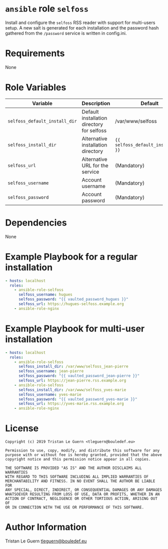 # `ansible` role `selfoss`

Install and configure the `selfoss` RSS reader with support for multi-users setup.
A new salt is generated for each installation and the password hash gathered from the `/password` service is written in config.ini.

# Requirements

None

# Role Variables

| Variable | Description | Default |
|----------|-------------|---------|
| `selfoss_default_install_dir` | Default installation directory for selfoss | /var/www/selfoss |
| `selfoss_install_dir` | Alternative installation directory | `{{ selfoss_default_install_dir }}` |
| `selfoss_url` | Alternative URL for the service | (Mandatory) |
| `selfoss_username` | Account username | (Mandatory) |
| `selfoss_password` | Account password | (Mandatory) |

# Dependencies

None

# Example Playbook for a regular installation

```yaml
- hosts: localhost
  roles:
    - ansible-role-selfoss
      selfoss_username: hugues
      selfoss_password: "{{ vaulted_password_hugues }}"
      selfoss_url: https://hugues-selfoss.example.org
    - ansible-role-nginx
```

# Example Playbook for multi-user installation

```yaml
- hosts: localhost
  roles:
    - ansible-role-selfoss
      selfoss_install_dir: /var/www/selfoss_jean-pierre
      selfoss_username: jean-pierre
      selfoss_password: "{{ vaulted_password_jean-pierre }}"
      selfoss_url: https://jean-pierre.rss.example.org
    - ansible-role-selfoss
      selfoss_install_dir: /var/www/selfoss_yves-marie
      selfoss_username: yves-marie
      selfoss_password: "{{ vaulted_password_yves-marie }}"
      selfoss_url: https://yves-marie.rss.example.org
    - ansible-role-nginx
```

# License

```
Copyright (c) 2019 Tristan Le Guern <tleguern@bouledef.eu>

Permission to use, copy, modify, and distribute this software for any
purpose with or without fee is hereby granted, provided that the above
copyright notice and this permission notice appear in all copies.

THE SOFTWARE IS PROVIDED "AS IS" AND THE AUTHOR DISCLAIMS ALL WARRANTIES
WITH REGARD TO THIS SOFTWARE INCLUDING ALL IMPLIED WARRANTIES OF
MERCHANTABILITY AND FITNESS. IN NO EVENT SHALL THE AUTHOR BE LIABLE FOR
ANY SPECIAL, DIRECT, INDIRECT, OR CONSEQUENTIAL DAMAGES OR ANY DAMAGES
WHATSOEVER RESULTING FROM LOSS OF USE, DATA OR PROFITS, WHETHER IN AN
ACTION OF CONTRACT, NEGLIGENCE OR OTHER TORTIOUS ACTION, ARISING OUT OF
OR IN CONNECTION WITH THE USE OR PERFORMANCE OF THIS SOFTWARE.
```

# Author Information

Tristan Le Guern <tleguern@bouledef.eu>

